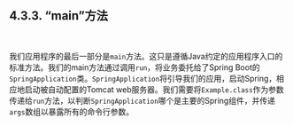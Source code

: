 <h2>4.3.3. “main”方法</h2><br>

我们应用程序的最后一部分是```main```方法。这只是遵循Java约定的应用程序入口的标准方法。我们的main方法通过调用```run```，将业务委托给了Spring Boot的```SpringApplication```类。```SpringApplication```将引导我们的应用，启动Spring，相应地启动被自动配置的Tomcat web服务器。我们需要将```Example.class```作为参数传递给```run```方法，以判断```SpringApplication```哪个是主要的Spring组件，并传递```args```数组以暴露所有的命令行参数。